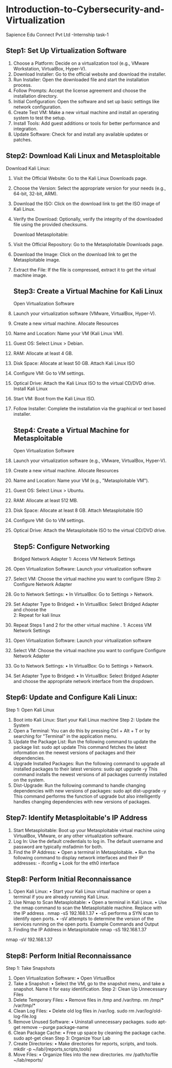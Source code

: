 # Introduction-to-Cybersecurity-and-Virtualization
Sapience Edu Connect Pvt Ltd -Internship task-1
 ## Step1: Set Up Virtualization Software 
1. Choose a Platform: Decide on a virtualization tool (e.g., VMware 
Workstation, VirtualBox, Hyper-V). 
2. Download Installer: Go to the official website and download the 
installer. 
3. Run Installer: Open the downloaded file and start the installation 
process. 
4. Follow Prompts: Accept the license agreement and choose the 
installation directory. 
5. Initial Configuration: Open the software and set up basic settings 
like network configuration. 
6. Create Test VM: Make a new virtual machine and install an 
operating system to test the setup. 
7. Install Tools: Add guest additions or tools for better performance and 
integration. 
8. Update Software: Check for and install any available updates or 
patches.
## Step2: Download Kali Linux and Metasploitable 
  Download Kali Linux: 
1. Visit the Official Website: Go to the Kali Linux Downloads page. 
2. Choose the Version: Select the appropriate version for your needs 
(e.g., 64-bit, 32-bit, ARM). 
3. Download the ISO: Click on the download link to get the ISO image 
of Kali Linux. 
4. Verify the Download: Optionally, verify the integrity of the 
downloaded file using the provided checksums. 
 
   Download Metasploitable: 
1. Visit the Official Repository: Go to the Metasploitable 
Downloads page. 
2. Download the Image: Click on the download link to get the 
Metasploitable image. 
3. Extract the File: If the file is compressed, extract it to get the virtual 
machine image.
   ## Step3: Create a Virtual Machine for Kali Linux 
    Open Virtualization Software 
1. Launch your virtualization software (VMware, VirtualBox, Hyper-V). 
2. Create a new virtual machine. 
      Allocate Resources 
1. Name and Location: Name your VM (Kali Linux VM). 
2. Guest OS: Select Linux > Debian. 
3. RAM: Allocate at least 4 GB. 
4. Disk Space: Allocate at least 50 GB. 
      Attach Kali Linux ISO 
1. Configure VM: Go to VM settings. 
2. Optical Drive: Attach the Kali Linux ISO to the virtual CD/DVD drive.  
       Install Kali Linux 
1. Start VM: Boot from the Kali Linux ISO. 
2. Follow Installer: Complete the installation via the graphical or text
based installer.
   ## Step4: Create a Virtual Machine for Metasploitable 
    Open Virtualization Software 
1. Launch your virtualization software (e.g., VMware, VirtualBox, 
Hyper-V). 
2. Create a new virtual machine. 
       Allocate Resources 
1. Name and Location: Name your VM (e.g., "Metasploitable VM"). 
2. Guest OS: Select Linux > Ubuntu. 
3. RAM: Allocate at least 512 MB. 
4. Disk Space: Allocate at least 8 GB. 
       Attach Metasploitable ISO 
1. Configure VM: Go to VM settings. 
2. Optical Drive: Attach the Metasploitable ISO to the virtual CD/DVD 
drive.
   ## Step5: Configure Networking      
   Bridged Network Adapter 
 1: Access VM Network Settings 
1. Open Virtualization Software: Launch your virtualization software  
2. Select VM: Choose the virtual machine you want to configure (Step 
2: Configure Network Adapter 
1. Go to Network Settings: 
• In VirtualBox: Go to Settings > Network. 
2. Set Adapter Type to Bridged: 
• In VirtualBox: Select Bridged Adapter and choose the  
 2: Repeat for kali linux 
1. Repeat Steps 1 and 2 for the other virtual machine . 
    1: Access VM Network Settings 
1. Open Virtualization Software: Launch your virtualization software  
2. Select VM: Choose the virtual machine you want to configure 
 Configure Network Adapter 
1. Go to Network Settings: 
• In VirtualBox: Go to Settings > Network. 
2. Set Adapter Type to Bridged: 
• In VirtualBox: Select Bridged Adapter and choose the 
appropriate network interface from the dropdown.
  ## Step6: Update and Configure Kali Linux:  
Step 1: Open Kali Linux 
1. Boot into Kali Linux: Start your Kali Linux machine 
Step 2: Update the System 
1. Open a Terminal: You can do this by pressing Ctrl + Alt + T or by 
searching for "Terminal" in the application menu. 
2. Update the Package List: Run the following command to update the 
package list: 
sudo apt update 
This command fetches the latest information on the newest versions of 
packages and their dependencies. 
3. Upgrade Installed Packages: Run the following command to 
upgrade all installed packages to their latest versions: 
sudo apt upgrade -y 
This command installs the newest versions of all packages currently 
installed on the system. 
4. Dist-Upgrade: Run the following command to handle changing 
dependencies with new versions of packages: 
sudo apt dist-upgrade -y 
This command performs the function of upgrade but also intelligently 
handles changing dependencies with new versions of packages.
## Step7: Identify Metasploitable's IP Address 
1. Start Metasploitable: Boot up your Metasploitable virtual machine 
using VirtualBox, VMware, or any other virtualization software. 
2. Log In: Use the default credentials to log in. The default username 
and password are typically msfadmin for both. 
3. Find the IP Address: 
• Open a terminal in Metasploitable. 
• Run the following command to display network interfaces and 
their IP addresses: - ifconfig 
• Look for the eth0 interface
 ## Step8: Perform Initial Reconnaissance 
1. Open Kali Linux: 
• Start your Kali Linux virtual machine or open a terminal if you 
are already running Kali Linux. 
2. Use Nmap to Scan Metasploitable: 
• Open a terminal in Kali Linux. 
• Use the nmap command to scan the Metasploitable machine. 
Replace  with the IP address . 
nmap -sS 192.168.1.37 
• -sS performs a SYN scan to identify open ports. 
• -sV attempts to determine the version of the services running on the 
open ports. 
Example Commands and Output 
1. Finding the IP Address in Metasploitable
nmap -sS 192.168.1.37 

nmap -sV 192.168.1.37
  ## Step8: Perform Initial Reconnaissance 
  Step 1: Take Snapshots 
1. Open Virtualization Software: 
• Open VirtualBox 
2. Take a Snapshot: 
• Select the VM, go to the snapshot menu, and take a snapshot. 
Name it for easy identification. 
Step 2: Clean Up Unnecessary Files 
1. Delete Temporary Files: 
• Remove files in /tmp and /var/tmp. 
rm /tmp/* /var/tmp/* 
2. Clean Log Files: 
• Delete old log files in /var/log. 
sudo rm /var/log/old-log-file.log 
3. Remove Unused Software: 
• Uninstall unnecessary packages. 
sudo apt-get remove --purge package-name 
4. Clean Package Cache: 
• Free up space by cleaning the package cache. 
sudo apt-get clean 
Step 3: Organize Your Lab 
1. Create Directories: 
• Make directories for reports, scripts, and tools. 
mkdir -p ~/lab/{reports,scripts,tools} 
2. Move Files: 
• Organize files into the new directories. 
mv /path/to/file ~/lab/reports/
